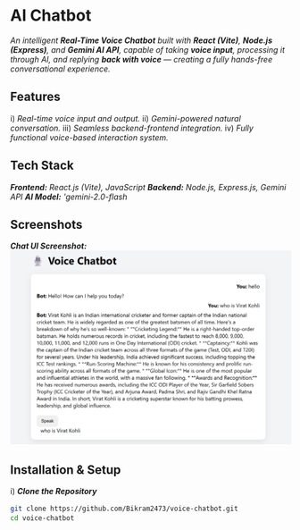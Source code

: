 # AI Chatbot

_An intelligent **Real-Time Voice Chatbot** built with **React (Vite)**, **Node.js (Express)**, and **Gemini AI API**, capable of taking **voice input**, processing it through 
AI, and replying **back with voice** — creating a fully hands-free conversational experience._

## Features

i) _Real-time voice input and output._
ii) _Gemini-powered natural conversation._
iii) _Seamless backend-frontend integration._
iv) _Fully functional voice-based interaction system._

## Tech Stack
**_Frontend:_** _React.js (Vite), JavaScript_
**_Backend:_** _Node.js, Express.js, Gemini API_
**_AI Model:_** _'gemini-2.0-flash_

## Screenshots
**_Chat UI Screenshot:_**</br>
![**_image_alt_**](https://github.com/Bikram2473/voice-chatbot/blob/d0c1c57687dbe4af8dcd46d1c36bf54b07630d33/UI.png)

## Installation & Setup

i) **_Clone the Repository_**
```bash
git clone https://github.com/Bikram2473/voice-chatbot.git
cd voice-chatbot
